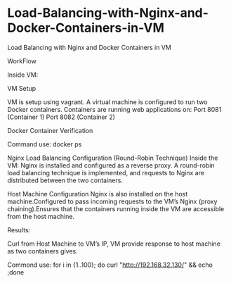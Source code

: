 # Load-Balancing-with-Nginx-and-Docker-Containers-in-VM

Load Balancing with Nginx and Docker Containers in VM 

WorkFlow


Inside VM:





VM Setup

VM is setup using vagrant.
A virtual machine is configured to run two Docker containers.
Containers are running web applications on:
Port 8081 (Container 1)
Port 8082 (Container 2)


Docker Container Verification

Command use: docker ps 


Nginx Load Balancing Configuration (Round-Robin Technique)
Inside the VM:
Nginx is installed and configured as a reverse proxy. A round-robin load balancing technique is implemented, and requests to Nginx are distributed between the two containers.
 











Host Machine Configuration
Nginx is also installed on the host machine.Configured to pass incoming requests to the VM’s Nginx (proxy chaining).Ensures that the containers running inside the VM are accessible from the host machine.

   


Results:

Curl from Host Machine to VM’s IP, VM provide response to host machine as two containers gives.


Commond use: 
for i in {1..100}; do curl "http://192.168.32.130/" && echo  ;done


